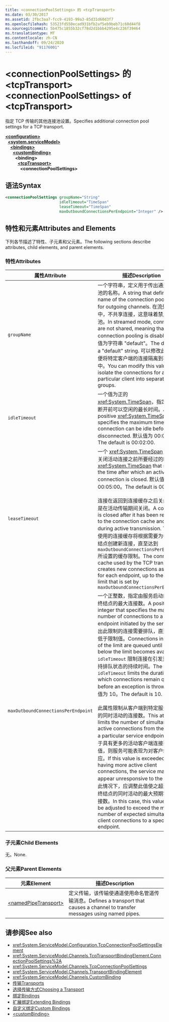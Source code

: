 ```yaml
---
title: <connectionPoolSettings> 的 <tcpTransport>
ms.date: 03/30/2017
ms.assetid: 2fbc3aa7-fcc9-4193-99a3-85d31d60d3f7
ms.openlocfilehash: 53523fd550ecad931bfb2af5eb9beb71c60d44f8
ms.sourcegitcommit: 5b475c1855b32cf78d2d1bbb4295e4c236f39464
ms.translationtype: MT
ms.contentlocale: zh-CN
ms.lasthandoff: 09/24/2020
ms.locfileid: "91176001"
---
```

# <a name="connectionpoolsettings-of-tcptransport"></a><span data-ttu-id="4a77c-102">\<connectionPoolSettings> 的 \<tcpTransport></span><span class="sxs-lookup"><span data-stu-id="4a77c-102">\<connectionPoolSettings> of \<tcpTransport></span></span>

<span data-ttu-id="4a77c-103">指定 TCP 传输的其他连接池设置。</span><span class="sxs-lookup"><span data-stu-id="4a77c-103">Specifies additional connection pool settings for a TCP transport.</span></span>  
  
[**\<configuration>**](../configuration-element.md)\
&nbsp;&nbsp;[**\<system.serviceModel>**](system-servicemodel.md)\
&nbsp;&nbsp;&nbsp;&nbsp;[**\<bindings>**](bindings.md)\
&nbsp;&nbsp;&nbsp;&nbsp;&nbsp;&nbsp;[**\<customBinding>**](custombinding.md)\
&nbsp;&nbsp;&nbsp;&nbsp;&nbsp;&nbsp;&nbsp;&nbsp;**\<binding>**\
&nbsp;&nbsp;&nbsp;&nbsp;&nbsp;&nbsp;&nbsp;&nbsp;&nbsp;&nbsp;[**\<tcpTransport>**](tcptransport.md)\
&nbsp;&nbsp;&nbsp;&nbsp;&nbsp;&nbsp;&nbsp;&nbsp;&nbsp;&nbsp;&nbsp;&nbsp;**\<connectionPoolSettings>**  
  
## <a name="syntax"></a><span data-ttu-id="4a77c-104">语法</span><span class="sxs-lookup"><span data-stu-id="4a77c-104">Syntax</span></span>  
  
```xml  
<connectionPoolSettings groupName="String"
                        idleTimeout="TimeSpan"
                        leaseTimeout="TimeSpan"
                        maxOutboundConnectionsPerEndpoint="Integer" />
```  
  
## <a name="attributes-and-elements"></a><span data-ttu-id="4a77c-105">特性和元素</span><span class="sxs-lookup"><span data-stu-id="4a77c-105">Attributes and Elements</span></span>  

 <span data-ttu-id="4a77c-106">下列各节描述了特性、子元素和父元素。</span><span class="sxs-lookup"><span data-stu-id="4a77c-106">The following sections describe attributes, child elements, and parent elements.</span></span>  
  
### <a name="attributes"></a><span data-ttu-id="4a77c-107">特性</span><span class="sxs-lookup"><span data-stu-id="4a77c-107">Attributes</span></span>  
  
|<span data-ttu-id="4a77c-108">属性</span><span class="sxs-lookup"><span data-stu-id="4a77c-108">Attribute</span></span>|<span data-ttu-id="4a77c-109">描述</span><span class="sxs-lookup"><span data-stu-id="4a77c-109">Description</span></span>|  
|---------------|-----------------|  
|`groupName`|<span data-ttu-id="4a77c-110">一个字符串，定义用于传出通道的连接池的名称。</span><span class="sxs-lookup"><span data-stu-id="4a77c-110">A string that defines the name of the connection pool used for outgoing channels.</span></span> <span data-ttu-id="4a77c-111">在流处理模式中，不共享连接，这意味着禁用连接池。</span><span class="sxs-lookup"><span data-stu-id="4a77c-111">In streamed mode, connections are not shared, meaning that connection pooling is disabled.</span></span> <span data-ttu-id="4a77c-112">默认值为字符串 "default"。</span><span class="sxs-lookup"><span data-stu-id="4a77c-112">The default is a "default" string.</span></span> <span data-ttu-id="4a77c-113">可以修改此值，以便将特定客户端的连接隔离到不同的组中。</span><span class="sxs-lookup"><span data-stu-id="4a77c-113">You can modify this value to isolate the connections for a particular client into separate groups.</span></span>|  
|`idleTimeout`|<span data-ttu-id="4a77c-114">一个值为正的 <xref:System.TimeSpan>，指定连接在断开前可以空闲的最长时间。</span><span class="sxs-lookup"><span data-stu-id="4a77c-114">A positive <xref:System.TimeSpan> that specifies the maximum time the connection can be idle before being disconnected.</span></span> <span data-ttu-id="4a77c-115">默认值为 00:02:00。</span><span class="sxs-lookup"><span data-stu-id="4a77c-115">The default is 00:02:00.</span></span>|  
|`leaseTimeout`|<span data-ttu-id="4a77c-116">一个 <xref:System.TimeSpan>，指定在关闭活动连接之前所要经过的时间。</span><span class="sxs-lookup"><span data-stu-id="4a77c-116">A <xref:System.TimeSpan> that specifies the time after which an active connection is closed.</span></span> <span data-ttu-id="4a77c-117">默认值为 00:05:00。</span><span class="sxs-lookup"><span data-stu-id="4a77c-117">The default is 00:05:00.</span></span><br /><br /> <span data-ttu-id="4a77c-118">连接在返回到连接缓存之后关闭，而不是在活动传输期间关闭。</span><span class="sxs-lookup"><span data-stu-id="4a77c-118">A connection is closed after it has been returned to the connection cache and not during active transmission.</span></span> <span data-ttu-id="4a77c-119">TCP 传输使用的连接缓存将根据需要为每一个终结点创建新连接，直至达到 `maxOutboundConnectionsPerEndpoint.` 所设置的缓存限制。</span><span class="sxs-lookup"><span data-stu-id="4a77c-119">The connection cache used by the TCP transport creates new connections as required for each endpoint, up to the cache limit that is set by `maxOutboundConnectionsPerEndpoint.`</span></span>|  
|`maxOutboundConnectionsPerEndpoint`|<span data-ttu-id="4a77c-120">一个正整数，指定由服务启动的与远程终结点的最大连接数。</span><span class="sxs-lookup"><span data-stu-id="4a77c-120">A positive integer that specifies the maximum number of connections to a remote endpoint initiated by the service.</span></span> <span data-ttu-id="4a77c-121">超出此限制的连接需要排队，直到连接数低于限制值。</span><span class="sxs-lookup"><span data-stu-id="4a77c-121">Connections in excess of the limit are queued until a space below the limit becomes available.</span></span> <span data-ttu-id="4a77c-122">`idleTimeout` 限制连接在引发异常前保持排队状态的持续时间。</span><span class="sxs-lookup"><span data-stu-id="4a77c-122">The `idleTimeout` limits the duration in which connections remain queued before an exception is thrown.</span></span> <span data-ttu-id="4a77c-123">默认值为 10。</span><span class="sxs-lookup"><span data-stu-id="4a77c-123">The default is 10.</span></span><br /><br /> <span data-ttu-id="4a77c-124">此属性限制从客户端到特定服务终结点的同时活动的连接数。</span><span class="sxs-lookup"><span data-stu-id="4a77c-124">This attribute limits the number of simultaneous active connections from the client to a particular service endpoint.</span></span> <span data-ttu-id="4a77c-125">如果由于具有更多的活动客户端连接而超出此值，则服务可能表现为对客户端无响应。</span><span class="sxs-lookup"><span data-stu-id="4a77c-125">If this value is exceeded by having more active client connections, the service may appear unresponsive to the client.</span></span> <span data-ttu-id="4a77c-126">在此情况下，应调整此值使之超过与特定终结点的同时活动的最大预期客户端连接数。</span><span class="sxs-lookup"><span data-stu-id="4a77c-126">In this case, this value should be adjusted to exceed the maximum number of expected simultaneous client connections to a specific endpoint.</span></span>|  
  
### <a name="child-elements"></a><span data-ttu-id="4a77c-127">子元素</span><span class="sxs-lookup"><span data-stu-id="4a77c-127">Child Elements</span></span>  

 <span data-ttu-id="4a77c-128">无。</span><span class="sxs-lookup"><span data-stu-id="4a77c-128">None.</span></span>  
  
### <a name="parent-elements"></a><span data-ttu-id="4a77c-129">父元素</span><span class="sxs-lookup"><span data-stu-id="4a77c-129">Parent Elements</span></span>  
  
|<span data-ttu-id="4a77c-130">元素</span><span class="sxs-lookup"><span data-stu-id="4a77c-130">Element</span></span>|<span data-ttu-id="4a77c-131">描述</span><span class="sxs-lookup"><span data-stu-id="4a77c-131">Description</span></span>|  
|-------------|-----------------|  
|[\<namedPipeTransport>](namedpipetransport.md)|<span data-ttu-id="4a77c-132">定义传输，该传输使通道使用命名管道传输消息。</span><span class="sxs-lookup"><span data-stu-id="4a77c-132">Defines a transport that causes a channel to transfer messages using named pipes.</span></span>|  
  
## <a name="see-also"></a><span data-ttu-id="4a77c-133">请参阅</span><span class="sxs-lookup"><span data-stu-id="4a77c-133">See also</span></span>

- <xref:System.ServiceModel.Configuration.TcpConnectionPoolSettingsElement>
- <xref:System.ServiceModel.Channels.TcpTransportBindingElement.ConnectionPoolSettings%2A>
- <xref:System.ServiceModel.Channels.TcpConnectionPoolSettings>
- <xref:System.ServiceModel.Channels.TransportBindingElement>
- <xref:System.ServiceModel.Channels.CustomBinding>
- [<span data-ttu-id="4a77c-134">传输</span><span class="sxs-lookup"><span data-stu-id="4a77c-134">Transports</span></span>](../../../wcf/feature-details/transports.md)
- [<span data-ttu-id="4a77c-135">选择传输方式</span><span class="sxs-lookup"><span data-stu-id="4a77c-135">Choosing a Transport</span></span>](../../../wcf/feature-details/choosing-a-transport.md)
- [<span data-ttu-id="4a77c-136">绑定</span><span class="sxs-lookup"><span data-stu-id="4a77c-136">Bindings</span></span>](../../../wcf/bindings.md)
- [<span data-ttu-id="4a77c-137">扩展绑定</span><span class="sxs-lookup"><span data-stu-id="4a77c-137">Extending Bindings</span></span>](../../../wcf/extending/extending-bindings.md)
- [<span data-ttu-id="4a77c-138">自定义绑定</span><span class="sxs-lookup"><span data-stu-id="4a77c-138">Custom Bindings</span></span>](../../../wcf/extending/custom-bindings.md)
- [\<customBinding>](custombinding.md)
